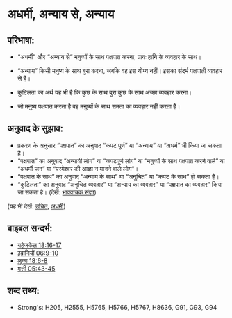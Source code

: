 # अधर्मी, अन्याय से, अन्याय #

## परिभाषा: ##

* “अधर्मी” और “अन्याय से” मनुष्यों के साथ पक्षपात करना, प्रायः हानि के व्यवहार के साथ।

* “अन्याय” किसी मनुष्य के साथ बुरा करना, जबकि वह इस योग्य नहीं। इसका संदर्भ पक्षपाती व्यवहार से है।
* कुटिलता का अर्थ यह भी है कि कुछ के साथ बुरा कुछ के साथ अच्छा व्यवहार करना।
* जो मनुष्य पक्षपात करता है वह मनुष्यों के साथ समता का व्यवहार नहीं करता है।

## अनुवाद के सुझाव: ##

* प्रकरण के अनुसार “पक्षपात” का अनुवाद “कपट पूर्ण” या “अन्याय” या “अधर्म” भी किया जा सकता है।
* “पक्षपात” का अनुवाद “अन्यायी लोग” या “कपटपूर्ण लोग” या “मनुष्यों के साथ पक्षपात करने वाले” या “अधर्मी जन” या “परमेश्वर की आज्ञा न मानने वाले लोग”।
* “पक्षपात के साथ” का अनुवाद “अन्याय के साथ” या “अनुचित” या “कपट के साथ” हो सकता है।
* “कुटिलता” का अनुवाद “अनुचित व्यवहार” या “अन्याय का व्यवहार” या “पक्षपात का व्यवहार” किया जा सकता है। (देखें: [भाववाचक संज्ञा](rc://en/ta/man/translate/figs-abstractnouns))

(यह भी देखें: [उचित](../kt/justice.md), [अधर्मी](../kt/unrighteous.md))

## बाइबल सन्दर्भ: ##

* [यहेजकेल 18:16-17](rc://en/tn/help/ezk/18/16)
* [इब्रानियों 06:9-10](rc://en/tn/help/heb/06/09)
* [लूका 18:6-8](rc://en/tn/help/luk/18/06)
* [मत्ती 05:43-45](rc://en/tn/help/mat/05/43)

## शब्द तथ्य: ##

* Strong's: H205, H2555, H5765, H5766, H5767, H8636, G91, G93, G94
